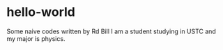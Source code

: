 # hello-world
Some naive codes written by Rd Bill
I am a student studying in USTC and my major is physics.
